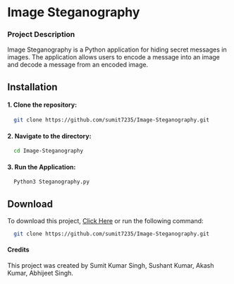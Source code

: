 
# Image Steganography

### Project Description
Image Steganography is a Python application for hiding secret messages in images. The application allows users to encode a message into an image and decode a message from an encoded image.

## Installation

#### 1. Clone the repository:

```bash
  git clone https://github.com/sumit7235/Image-Steganography.git
```

#### 2. Navigate to the directory:

```bash
  cd Image-Steganography
```

#### 3. Run the Application:

```bash
  Python3 Steganography.py
```

## Download
To download this project, [Click Here](https://github.com/sumit7235/Image-Steganography.git) or run the following command:

```bash
  git clone https://github.com/sumit7235/Image-Steganography.git
```

#### Credits
This project was created by Sumit Kumar Singh, Sushant Kumar, Akash Kumar, Abhijeet Singh.